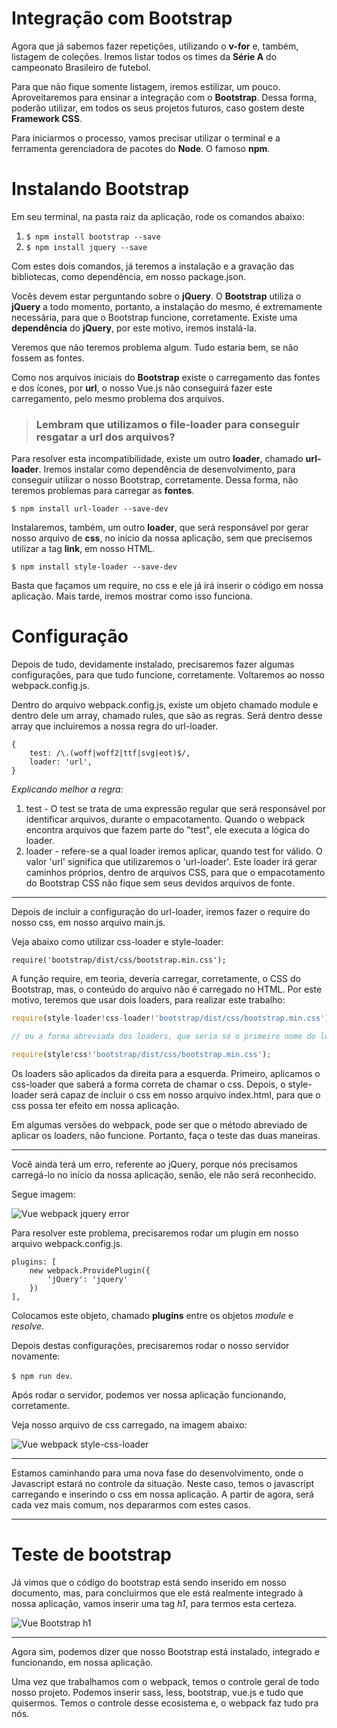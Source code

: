 # Integração com Bootstrap

Agora que já sabemos fazer repetições, utilizando o **v-for** e, também, listagem de coleções. Iremos listar todos os times da **Série A** do campeonato Brasileiro de futebol.

 Para que não fique somente listagem, iremos estilizar, um pouco. Aproveitaremos para ensinar a integração com o **Bootstrap**. 
 Dessa forma, poderão utilizar, em todos os seus projetos futuros, caso gostem deste **Framework CSS**.

Para iniciarmos o processo, vamos precisar utilizar o terminal e a ferramenta gerenciadora de pacotes do **Node**. O famoso **npm**.

# Instalando Bootstrap

Em seu terminal, na pasta raiz da aplicação, rode os comandos abaixo:

1. `$ npm install bootstrap --save`
2. `$ npm install jquery --save`

Com estes dois comandos, já teremos a instalação e a gravação das bibliotecas, como dependência, em nosso package.json.

Vocês devem estar perguntando sobre o **jQuery**. O **Bootstrap** utiliza o **jQuery** a todo momento, portanto, a instalação do mesmo, é extremamente necessária, para que o Bootstrap funcione, corretamente. 
Existe uma **dependência** do **jQuery**, por este motivo, iremos instalá-la.

Veremos que não teremos problema algum. Tudo estaria bem, se não fossem as fontes.

Como nos arquivos iniciais do **Bootstrap** existe o carregamento das fontes e dos ícones, por **url**, o nosso Vue.js não conseguirá fazer este carregamento, pelo mesmo problema dos arquivos.

> ### Lembram que utilizamos o **file-loader** para conseguir resgatar a url dos arquivos?

Para resolver esta incompatibilidade, existe um outro **loader**, chamado **url-loader**. Iremos instalar como dependência de desenvolvimento, para conseguir utilizar o nosso Bootstrap, corretamente. 
Dessa forma, não teremos problemas para carregar as **fontes**.

`$ npm install url-loader --save-dev`

Instalaremos, também, um outro **loader**, que será responsável por gerar nosso arquivo de **css**, no início da nossa aplicação, sem que precisemos utilizar a tag **link**, em nosso HTML.

`$ npm install style-loader --save-dev`

Basta que façamos um require, no css e ele já irá inserir o código em nossa aplicação. 
Mais tarde, iremos mostrar como isso funciona.

# Configuração

Depois de tudo, devidamente instalado, precisaremos fazer algumas configurações, para que tudo funcione, corretamente. Voltaremos ao nosso webpack.config.js.

Dentro do arquivo webpack.config.js, existe um objeto chamado module e dentro dele um array, chamado rules, que são as regras. 
Será dentro desse array que incluiremos a nossa regra do url-loader.

```
{
    test: /\.(woff|woff2|ttf|svg|eot)$/,
    loader: 'url',
}
```

*Explicando melhor a regra:*

1. test - O test se trata de uma expressão regular que será responsável por identificar arquivos, durante o empacotamento. Quando o webpack encontra arquivos que fazem parte do "test", ele executa a lógica do loader.
2. loader - refere-se a qual loader iremos aplicar, quando test for válido. O valor 'url' significa que utilizaremos o 'url-loader'. Este loader irá gerar caminhos próprios, dentro de arquivos CSS, para que o empacotamento do Bootstrap CSS não fique sem seus devidos arquivos de fonte.

***

Depois de incluir a configuração do url-loader, iremos fazer o require do nosso css, em nosso arquivo main.js. 

Veja abaixo como utilizar css-loader e style-loader:

```
require('bootstrap/dist/css/bootstrap.min.css');
```

A função require, em teoria, deveria carregar, corretamente, o CSS do Bootstrap, mas, o conteúdo do arquivo não é carregado no HTML. Por este motivo, teremos que usar dois loaders, para realizar este trabalho:

```js
require(style-loader!css-loader!'bootstrap/dist/css/bootstrap.min.css');

// ou a forma abreviada dos loaders, que seria só o primeiro nome do loader

require(style!css!'bootstrap/dist/css/bootstrap.min.css');
```

Os loaders são aplicados da direita para a esquerda. Primeiro, aplicamos o css-loader que saberá a forma correta de chamar o css. Depois, o style-loader será capaz de incluir o css em nosso arquivo index.html, para que o css possa ter efeito em nossa aplicação.

Em algumas versões do webpack, pode ser que o método abreviado de aplicar os loaders, não funcione. Portanto, faça o teste das duas maneiras.

***

Você ainda terá um erro, referente ao jQuery, porque nós precisamos carregá-lo no início da nossa aplicação, senão, ele não será reconhecido.

Segue imagem:

![Vue webpack jquery error](./images/vue-webpack-jquery-error.png "Vue webpack jquery error")

Para resolver este problema, precisaremos rodar um plugin em nosso arquivo webpack.config.js.

```
plugins: [
    new webpack.ProvidePlugin({
        'jQuery': 'jquery'
    })
],
```
Colocamos este objeto, chamado **plugins** entre os objetos *module* e *resolve*.

Depois destas configurações, precisaremos rodar o nosso servidor novamente:

 `$ npm run dev`.

Após rodar o servidor, podemos ver nossa aplicação funcionando, corretamente. 

Veja nosso arquivo de css carregado, na imagem abaixo:

![Vue webpack style-css-loader](./images/vue-webpack-style-css-loader.png "Vue webpack style-css-loader")

***

Estamos caminhando para uma nova fase do desenvolvimento, onde o Javascript estará no controle da situação. 
Neste caso, temos o javascript carregando e inserindo o css em nossa aplicação. 
A partir de agora, será cada vez mais comum, nos depararmos com estes casos.

***

# Teste de bootstrap

Já vimos que o código do bootstrap está sendo inserido em nosso documento, mas, para concluirmos que ele está realmente integrado à nossa aplicação, vamos inserir uma tag *h1*, para termos esta certeza.

![Vue Bootstrap h1](./images/vue-bootstrap-h1.png "Vue Bootstrap h1")

***

Agora sim, podemos dizer que nosso Bootstrap está instalado, integrado e funcionando, em nossa aplicação.

Uma vez que trabalhamos com o webpack, temos o controle geral de todo nosso projeto. 
Podemos inserir sass, less, bootstrap, vue.js e tudo que quisermos. 
Temos o controle desse ecosistema e, o webpack faz tudo pra nós.